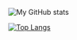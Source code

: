 ![My GitHub stats](https://github-readme-stats.vercel.app/api?username=UtescherIntrieri&show_icons=true&theme=dracula)

[![Top Langs](https://github-readme-stats.vercel.app/api/top-langs/?username=UtescherIntrieri&layout=compact)](https://github.com/anuraghazra/github-readme-stats)

<!--
**UtescherIntrieri/UtescherIntrieri** is a ✨ _special_ ✨ repository because its `README.md` (this file) appears on your GitHub profile.

Here are some ideas to get you started:

- 🔭 I’m currently working on ...
- 🌱 I’m currently learning ...
- 👯 I’m looking to collaborate on ...
- 🤔 I’m looking for help with ...
- 💬 Ask me about ...
- 📫 How to reach me: ...
- 😄 Pronouns: ...
- ⚡ Fun fact: ...
-->
